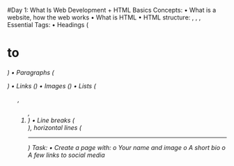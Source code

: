 #Day 1: What Is Web Development + HTML Basics
Concepts:
      •	What is a website, how the web works
      •	What is HTML
      •	HTML structure: <!DOCTYPE html>, <html>, <head>, <body>
Essential Tags:
      •	Headings (<h1> to <h6>)
      •	Paragraphs (<p>)
      •	Links (<a>)
      •	Images (<img>)
      •	Lists (<ul>, <ol>, <li>)
      •	Line breaks (<br>), horizontal lines (<hr>)
Task:
      •	Create a page with:
      o	Your name and image
      o	A short bio
      o	A few links to social media
